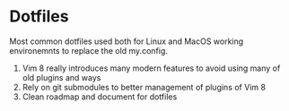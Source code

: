 Dotfiles
==================

Most common dotfiles used both for Linux and MacOS working environemnts to replace the old my.config.

1. Vim 8 really introduces many modern features to avoid using many of old plugins and ways
2. Rely on git submodules to better management of plugins of Vim 8
3. Clean roadmap and document for dotfiles



